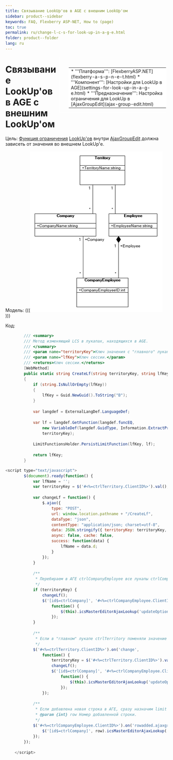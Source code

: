 ```yaml
---
title: Связывание LookUp'ов в AGE с внешним LookUp'ом
sidebar: product--sidebar
keywords: FAQ, Flexberry ASP-NET, How to (page)
toc: true
permalink: ru/change-l-c-s-for-look-up-in-a-g-e.html
folder: product--folder
lang: ru
---
```


<div style="margin:5px; padding-left:28px; float:right; width:60%; outline:1px solid white;">
<br>
<table border="0" width="100%" bgcolor="#6495ED">
<tbody><tr><td bgcolor="#FFFFFF">
* '''Платформа''': [FlexberryASP.NET](flexberry-a-s-p-n-e-t.html)
* '''Компонент''': [Настройки для LookUp в AGE](settings-for-look-up-in-a-g-e.html)
* '''Предназначение''': Настройка ограничения для LookUp в [AjaxGroupEdit](ajax-group-edit.html) 
</td>
</tr></tbody></table></a>
</div>



# Связывание LookUp'ов в AGE с внешним LookUp'ом
Цель: 
[Функция ограничения](limit-function.html) [LookUp'ов](master-editor-ajax-look-up.html) внутри [AjaxGroupEdit](ajax-group-edit.html) должна зависеть от значения во внешнем LookUp'е.


Модель:
(((![](/images/pages/img/page/ChangeLCSForLookUpInAGE/model04122015.png))))

Код:
```cs
        /// <summary>
        /// Метод изменяющий LCS в лукапах, находящихся в AGE.
        /// </summary>
        /// <param name="territoryKey">Ключ значения с "главного" лукапа.</param>
        /// <param name="lfKey">Ключ сессии.</param>
        /// <returns>Ключ сессии.</returns>
        [WebMethod]
        public static string CreateLf(string territoryKey, string lfKey)
        {
            if (string.IsNullOrEmpty(lfKey))
            {
                lfKey = Guid.NewGuid().ToString("B");
            }

            var langdef = ExternalLangDef.LanguageDef;

            var lf = langdef.GetFunction(langdef.funcEQ,
                new VariableDef(langdef.GuidType, Information.ExtractPropertyName<Company>(x => x.Territory)),
                territoryKey);

            LimitFunctionsHolder.PersistLimitFunction(lfKey, lf);

            return lfKey;
        }
```
```javascript
<script type="text/javascript">
        $(document).ready(function() {
            var lfName = '';
            var territoryKey = $('#<%=ctrlTerritory.ClientID%>').val();

            var changeLf = function() {
                $.ajax({
                    type: "POST",
                    url: window.location.pathname + "/CreateLf",
                    dataType: "json",
                    contentType: "application/json; charset=utf-8",
                    data: JSON.stringify({ territoryKey: territoryKey, lfKey: lfName }),
                    async: false, cache: false,
                    success: function(data) {
                        lfName = data.d;
                    }
                });
            }

            /**
             * Перебираем в АГЕ ctrlCompanyEmployee все лукапы ctrlCompany и проставляем им измененный limit function.
             */
            if (territoryKey) {
                changeLf();
                $('[id$=ctrlCompany]', '#<%=ctrlCompanyEmployee.ClientID%>').each(
                    function() {
                        $(this).icsMasterEditorAjaxLookup('updateOptions', { lookup: { LFName: lfName } });
                    });
            }

            /**
             * Если в "главном" лукапе ctrlTerritory поменяли значение - то переопределяем все лукапы ctrlCompany в АГЕ ctrlCompanyEmployee.
             */
            $('#<%=ctrlTerritory.ClientID%>').on('change',
                function() {
                    territoryKey = $('#<%=ctrlTerritory.ClientID%>').val();
                    changeLf();
                    $('[id$=ctrlCompany]', '#<%=ctrlCompanyEmployee.ClientID%>').each(
                        function() {
                            $(this).icsMasterEditorAjaxLookup('updateOptions', { lookup: { LFName: lfName } });
                        });
                });

            /**
             * Если добавлена новая строка в АГЕ, сразу назначим limit function.
             * @param {int} row Номер добавленной строки.
             */
            $('#<%=ctrlCompanyEmployee.ClientID%>').on('rowadded.ajaxgroupedit', function(row) {
                $('[id$=ctrlCompany]', row).icsMasterEditorAjaxLookup('updateOptions', { lookup: { LFName: lfName } });
            });
        });

    </script>
```


